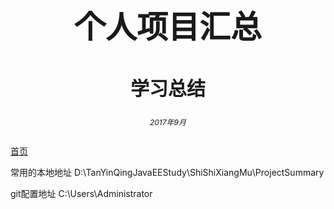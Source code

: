 <center><h1 style="magrin-bottom:500px;text-align:center;font-size:50px;">个人项目汇总</h1></center>
<center><h2 style="magrin-bottom:500px;text-align:center;font-size:30px;">学习总结</h2></center>

<center><h6 style="magrin-bottom:500px;text-align:center;font-size:12px;">2017年9月</center>

[首页](https://tanyinqing.github.io/)

常用的本地地址 
D:\TanYinQingJavaEEStudy\ShiShiXiangMu\ProjectSummary

git配置地址   C:\Users\Administrator

